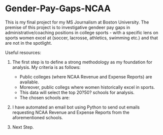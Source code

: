 # Gender-Pay-Gaps-NCAA

This is my final project for my MS Journalism at Boston University.
The premise of this project is to investigative gendeer pay gaps in administrative/coaching positions in college sports - with a specific lens on sports
women excel at (soccer, lacrosse, athletics, swimming etc.) and that are not in the spotlight.

Useful resources:


1) The first step is to define a strong methodology as my foundation for analysis. My criteria is as follows:
    - Public colleges (where NCAA Revenue and Expense Reports) are available.
    - Moreover, public collegs where women historically excel in sports.
    - This data will select the top 20?50? schools for analysis.
    - The chosen schools are:
    
2) I have automated an email bot using Python to send out emails requesting NCAA Revenue and Expense Reports from the aforementioned schools.


3) Next Step. 
